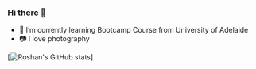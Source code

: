 ### Hi there 👋

- 🌱 I’m currently learning Bootcamp Course from University of Adelaide
- :camera: I love photography

[![Roshan's GitHub stats](https://github-readme-stats.vercel.app/api?username=bajraroshan&show_icons=true&theme=highcontrast)]

<!--
**bajraroshan/bajraroshan** is a ✨ _special_ ✨ repository because its `README.md` (this file) appears on your GitHub profile.

Here are some ideas to get you started:

- 🔭 I’m currently working on ...
- 🌱 I’m currently learning ...
- 👯 I’m looking to collaborate on ...
- 🤔 I’m looking for help with ...
- 💬 Ask me about ...
- 📫 How to reach me: ...
- 😄 Pronouns: ...
- ⚡ Fun fact: ...
-->
